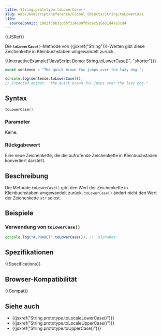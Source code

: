 ```yaml
---
title: String.prototype.toLowerCase()
slug: Web/JavaScript/Reference/Global_Objects/String/toLowerCase
l10n:
  sourceCommit: 2982fcbb31c65f324a80fd9cec516a81d4793cd4
---
```


{{JSRef}}

Die **`toLowerCase()`**-Methode von {{jsxref("String")}}-Werten gibt diese Zeichenkette in Kleinbuchstaben umgewandelt zurück.

{{InteractiveExample("JavaScript Demo: String.toLowerCase()", "shorter")}}

```js interactive-example
const sentence = "The quick brown fox jumps over the lazy dog.";

console.log(sentence.toLowerCase());
// Expected output: "the quick brown fox jumps over the lazy dog."
```

## Syntax

```js-nolint
toLowerCase()
```

### Parameter

Keine.

### Rückgabewert

Eine neue Zeichenkette, die die aufrufende Zeichenkette in Kleinbuchstaben konvertiert darstellt.

## Beschreibung

Die Methode `toLowerCase()` gibt den Wert der Zeichenkette in Kleinbuchstaben umgewandelt zurück. `toLowerCase()` ändert nicht den Wert der Zeichenkette `str` selbst.

## Beispiele

### Verwendung von `toLowerCase()`

```js
console.log("ALPHABET".toLowerCase()); // 'alphabet'
```

## Spezifikationen

{{Specifications}}

## Browser-Kompatibilität

{{Compat}}

## Siehe auch

- {{jsxref("String.prototype.toLocaleLowerCase()")}}
- {{jsxref("String.prototype.toLocaleUpperCase()")}}
- {{jsxref("String.prototype.toUpperCase()")}}
